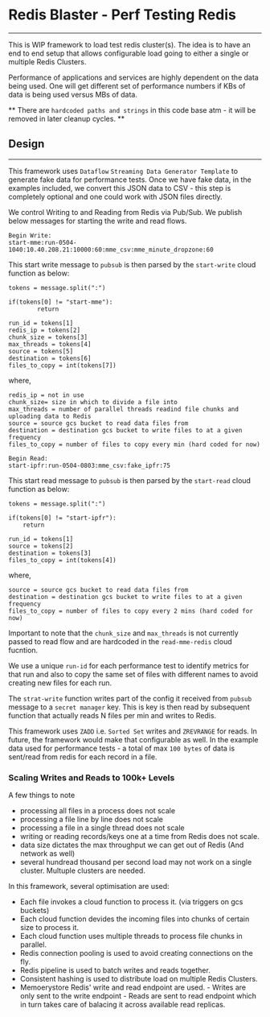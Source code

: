 # Redis Blaster - Perf Testing Redis
------------------------------------

This is WIP framework to load test redis cluster(s). The idea is to have an end to end setup that allows configurable load
going to either a single or multiple Redis Clusters. 

Performance of applications and services are highly dependent on the data being used. One will get different set of performance numbers 
if KBs of data is being used versus MBs of data.

** There are `hardcoded paths and strings` in this code base atm - it will be removed in later cleanup cycles. **

## Design
---------

This framework uses `Dataflow` `Streaming Data Generator Template` to generate fake data for performance tests. Once we have fake data,
in the examples included, we convert this JSON data to CSV - this step is completely optional and one could work with JSON files directly. 

We control Writing to and Reading from Redis via Pub/Sub. We publish below messages for starting the write and read flows. 

```
Begin Write:
start-mme:run-0504-1040:10.40.208.21:10000:60:mme_csv:mme_minute_dropzone:60
```

This start write message to `pubsub` is then parsed by the `start-write` cloud function as below: 

```
tokens = message.split(":")

if(tokens[0] != "start-mme"):
        return 

run_id = tokens[1]
redis_ip = tokens[2]
chunk_size = tokens[3]
max_threads = tokens[4]
source = tokens[5]
destination = tokens[6]
files_to_copy = int(tokens[7])
```

where, 
```
redis_ip = not in use
chunk_size= size in which to divide a file into
max_threads = number of parallel threads readind file chunks and uploading data to Redis
source = source gcs bucket to read data files from 
destination = destination gcs bucket to write files to at a given frequency
files_to_copy = number of files to copy every min (hard coded for now) 
```

```
Begin Read: 
start-ipfr:run-0504-0803:mme_csv:fake_ipfr:75
```

This start read message to `pubsub` is then parsed by the `start-read` cloud function as below: 
```
tokens = message.split(":")

if(tokens[0] != "start-ipfr"):
    return

run_id = tokens[1]
source = tokens[2]
destination = tokens[3]
files_to_copy = int(tokens[4])
```

where, 
```
source = source gcs bucket to read data files from 
destination = destination gcs bucket to write files to at a given frequency
files_to_copy = number of files to copy every 2 mins (hard coded for now) 
```

Important to note that the `chunk_size` and `max_threads` is not currently passed to read flow and are hardcoded in the `read-mme-redis` cloud fucntion. 

We use a unique `run-id` for each performance test to identify metrics for that run and also to copy the same set of files with different names to avoid 
creating new files for each run. 

The `strat-write` function writes part of the config it received from `pubsub` message to a `secret manager` key. This is key is then read by subsequent function that actually reads N files per min and writes to Redis. 

This framework uses `ZADD` i.e. `Sorted Set` writes and `ZREVRANGE` for reads. In future, the framework would make that configurable as well. In the example data used for performance tests - a total of max `100 bytes` of data is sent/read from redis for each record in a file. 


### Scaling Writes and Reads to 100k+ Levels 

A few things to note 

- processing all files in a process does not scale
- processing a file line by line does not scale 
- processing a file in a single thread does not scale 
- writing or reading records/keys one at a time from Redis does not scale. 
- data size dictates the max throughput we can get out of Redis (And network as well) 
- several hundread thousand per second load may not work on a single cluster. Multuple clusters are needed. 


In this framework, several optimisation are used: 

- Each file invokes a cloud function to process it. (via triggers on gcs buckets) 
- Each cloud function devides the incoming files into chunks of certain size to process it. 
- Each cloud function uses multiple threads to process file chunks in parallel. 
- Redis connection pooling is used to avoid creating connections on the fly. 
- Redis pipeline is used to batch writes and reads together. 
- Consistent hashing is used to distribute load on multiple Redis Clusters. 
- Memoerystore Redis' write and read endpoint are used. 
       - Writes are only sent to the write endpoint 
       - Reads are sent to read endpoint which in turn takes care of balacing it across available read replicas. 
 
 








